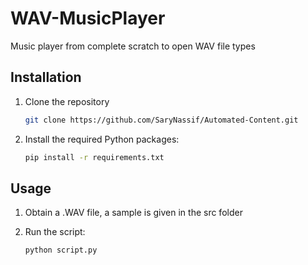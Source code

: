 # WAV-MusicPlayer
Music player from complete scratch to open WAV file types

## Installation

1. Clone the repository
    ```bash
    git clone https://github.com/SaryNassif/Automated-Content.git
    ```

2. Install the required Python packages:
    ```bash
    pip install -r requirements.txt
    ```

## Usage

1. Obtain a .WAV file, a sample is given in the src folder

2. Run the script:
   ```bash
   python script.py
   ```
